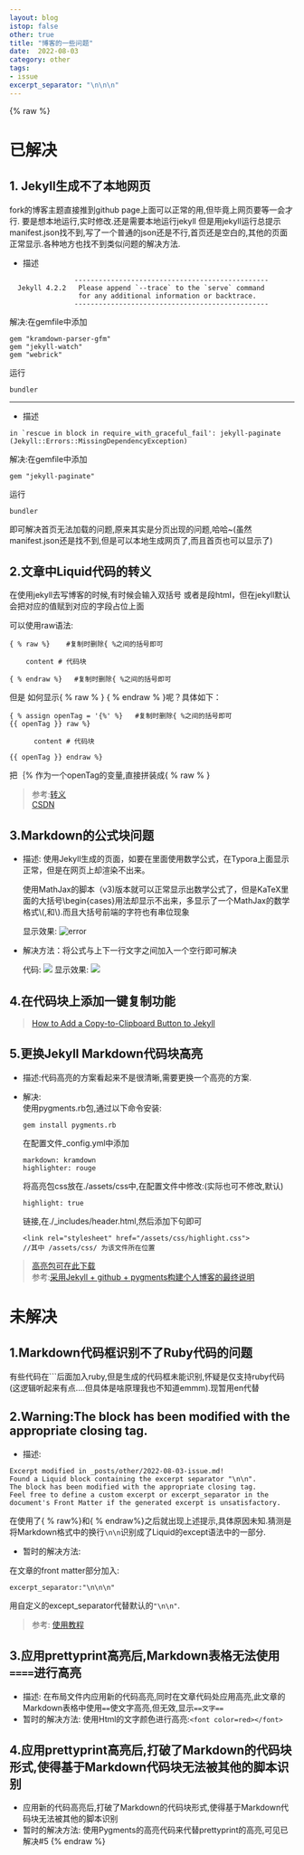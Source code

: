 ```yaml
---
layout: blog
istop: false
other: true
title: "博客的一些问题"
date:  2022-08-03
category: other
tags:
- issue
excerpt_separator: "\n\n\n"
---
```

{% raw %}
# 已解决
## 1. Jekyll生成不了本地网页

fork的博客主题直接推到github page上面可以正常的用,但毕竟上网页要等一会才行.
要是想本地运行,实时修改.还是需要本地运行jekyll
但是用jekyll运行总提示manifest.json找不到,写了一个普通的json还是不行,首页还是空白的,其他的页面正常显示.各种地方也找不到类似问题的解决方法.

- 描述

```en
                ------------------------------------------------
  Jekyll 4.2.2   Please append `--trace` to the `serve` command 
                 for any additional information or backtrace. 
                ------------------------------------------------
```

解决:在gemfile中添加

```en
gem "kramdown-parser-gfm"
gem "jekyll-watch"
gem "webrick"
```

运行

```en
bundler
```

---

- 描述

```en
in `rescue in block in require_with_graceful_fail': jekyll-paginate (Jekyll::Errors::MissingDependencyException)
```

解决:在gemfile中添加

```en
gem "jekyll-paginate"
```

运行

```en
bundler
```

即可解决首页无法加载的问题,原来其实是分页出现的问题,哈哈~(虽然manifest.json还是找不到,但是可以本地生成网页了,而且首页也可以显示了)

## 2.文章中Liquid代码的转义

在使用jekyll去写博客的时候,有时候会输入双括号 或者是段html，但在jekyll默认会把对应的值赋到对应的字段占位上面

可以使用raw语法:

```en
{ % raw %}    #复制时删除{ %之间的括号即可

    content # 代码块

{ % endraw %}   #复制时删除{ %之间的括号即可
```

但是 如何显示{ % raw % }  { % endraw % }呢？具体如下：

```en
{ % assign openTag = '{%' %}   #复制时删除{ %之间的括号即可
{{ openTag }} raw %}    

      content # 代码块   

{{ openTag }} endraw %}
```
把｛% 作为一个openTag的变量,直接拼装成{ % raw % }   

> 参考:[转义](https://cloud.tencent.com/developer/article/1368561)    
> [CSDN](https://blog.csdn.net/qq_41437512/article/details/123031890)

## 3.Markdown的公式块问题
- 描述: 使用Jekyll生成的页面，如要在里面使用数学公式，在Typora上面显示正常，但是在网页上却渲染不出来。

  使用MathJax的脚本（v3)版本就可以正常显示出数学公式了，但是KaTeX里面的大括号\begin{cases}用法却显示不出来，多显示了一个MathJax的数学格式\\(,和\\).而且大括号前端的字符也有串位现象
  
  显示效果:
    ![error](https://cdn.jsdelivr.net/gh/Massters/images/images/Mathjax.png)

- 解决方法：将公式与上下一行文字之间加入一个空行即可解决
  
    代码:
    ![](https://cdn.jsdelivr.net/gh/Massters/images/images/Mathjax_2.png)
    显示效果:
    ![](https://cdn.jsdelivr.net/gh/Massters/images/images/Mathjax_3.png)

## 4.在代码块上添加一键复制功能

> [How to Add a Copy-to-Clipboard Button to Jekyll](https://www.aleksandrhovhannisyan.com/blog/how-to-add-a-copy-to-clipboard-button-to-your-jekyll-blog/)

## 5.更换Jekyll Markdown代码块高亮

- 描述:代码高亮的方案看起来不是很清晰,需要更换一个高亮的方案.
- 解决:   
  使用pygments.rb包,通过以下命令安装:
  
  ```en
  gem install pygments.rb
  ```

  在配置文件_config.yml中添加

  ```en
  markdown: kramdown
  highlighter: rouge
  ```

  将高亮包css放在./assets/css中,在配置文件中修改:(实际也可不修改,默认)

  ```en
  highlight: true
  ```

  链接,在./_includes/header.html,然后添加下句即可
  
  ```en
  <link rel="stylesheet" href="/assets/css/highlight.css">
  //其中 /assets/css/ 为该文件所在位置
  ```
> [高亮包可在此下载](https://richleland.github.io/pygments-css/)   
> 参考:[采用Jekyll + github + pygments构建个人博客的最终说明](https://www.jianshu.com/p/609e1197754c?nomobile=yes)

# 未解决
## 1.Markdown代码框识别不了Ruby代码的问题

有些代码在```后面加入ruby,但是生成的代码框未能识别,怀疑是仅支持ruby代码(这逻辑听起来有点....但具体是啥原理我也不知道emmm).现暂用en代替
## 2.Warning:The block has been modified with the appropriate closing tag.

- 描述:

```en
Excerpt modified in _posts/other/2022-08-03-issue.md!
Found a Liquid block containing the excerpt separator "\n\n".
The block has been modified with the appropriate closing tag.
Feel free to define a custom excerpt or excerpt_separator in the document's Front Matter if the generated excerpt is unsatisfactory.
```
在使用了{ % raw%}和{ % endraw%}之后就出现上述提示,具体原因未知.猜测是将Markdown格式中的换行`\n\n`识别成了Liquid的except语法中的一部分.

- 暂时的解决方法:

在文章的front matter部分加入:

```en
excerpt_separator:"\n\n\n"
```

用自定义的except_separator代替默认的`"\n\n"`.

> 参考: [使用教程](https://blog.csdn.net/weixin_34085658/article/details/91476463)

## 3.应用prettyprint高亮后,Markdown表格无法使用`====`进行高亮
- 描述:
  在布局文件内应用新的代码高亮,同时在文章代码处应用高亮,此文章的Markdown表格中使用`==`使文字高亮,但无效,显示`==文字==`
- 暂时的解决方法:
  使用Html的文字颜色进行高亮:`<font color=red></font>`

## 4.应用prettyprint高亮后,打破了Markdown的代码块形式,使得基于Markdown代码块无法被其他的脚本识别
- 应用新的代码高亮后,打破了Markdown的代码块形式,使得基于Markdown代码块无法被其他的脚本识别
- 暂时的解决方法:
  使用Pygments的高亮代码来代替prettyprint的高亮,可见已解决#5
{% endraw %}